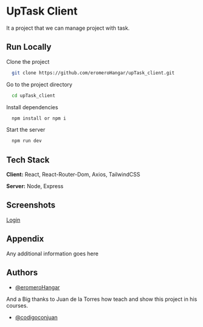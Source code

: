 
# UpTask Client

It a project that we can manage project with task.


## Run Locally

Clone the project

```bash
  git clone https://github.com/eromeroHangar/upTask_client.git
```

Go to the project directory

```bash
  cd upTask_client
```

Install dependencies

```bash
  npm install or npm i
```

Start the server

```bash
  npm run dev
```


## Tech Stack

**Client:** React, React-Router-Dom, Axios, TailwindCSS

**Server:** Node, Express


## Screenshots
[Login](https://app.screencast.com/B6fM81lk08NZn)


## Appendix

Any additional information goes here


## Authors

- [@eromeroHangar](https://github.com/eromeroHangar)

And a Big thanks to Juan de la Torres how teach and show this project in his courses.
- [@codigoconjuan](https://github.com/codigoconjuan)

